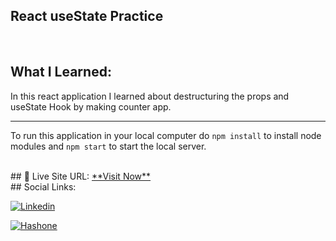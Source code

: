 ## React useState Practice

<br>

## What I Learned:

In this react application I learned about destructuring the props and useState Hook by making counter app.

<hr>

To run this application in your local computer do `npm install` to install node modules and `npm start` to start the local server.

<br>
## 📌 Live Site URL: <a href="https://react-practice-use-state-hook.vercel.app/">**Visit Now**</a>

<br>
## Social Links:

[![Linkedin](https://img.shields.io/badge/LinkedIn-0077B5?style=for-the-badge&logo=linkedin&logoColor=white)](https://www.linkedin.com/in/nikhilkhetan17/)

[![Hashone](https://img.shields.io/badge/Hashnode-2962FF?style=for-the-badge&logo=hashnode&logoColor=white)](https://nikhilkhetan.hashnode.dev/)
